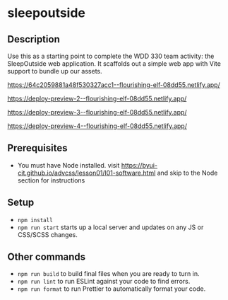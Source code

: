 # sleepoutside

## Description

Use this as a starting point to complete the WDD 330 team activity: the SleepOutside web application. It scaffolds out a simple web app with Vite support to bundle up our assets.

https://64c2059881a48f530327acc1--flourishing-elf-08dd55.netlify.app/

https://deploy-preview-2--flourishing-elf-08dd55.netlify.app/ 

https://deploy-preview-3--flourishing-elf-08dd55.netlify.app/

https://deploy-preview-4--flourishing-elf-08dd55.netlify.app/


## Prerequisites

- You must have Node installed. visit https://byui-cit.github.io/advcss/lesson01/l01-software.html and skip to the Node section for instructions

## Setup

- `npm install`
- `npm run start` starts up a local server and updates on any JS or CSS/SCSS changes.

## Other commands

- `npm run build` to build final files when you are ready to turn in.
- `npm run lint` to run ESLint against your code to find errors.
- `npm run format` to run Prettier to automatically format your code.
